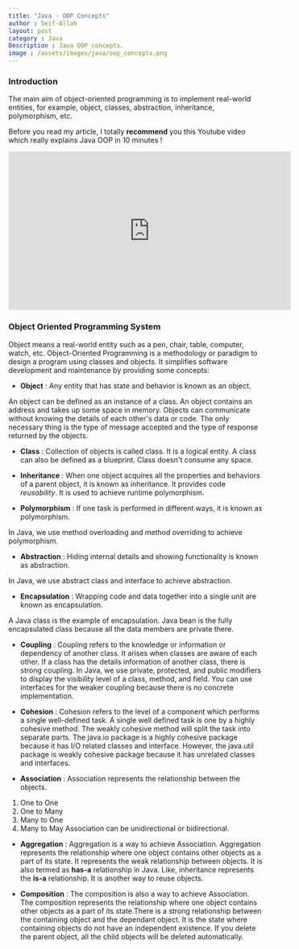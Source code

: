 ```yaml
---
title: "Java - OOP Concepts"
author : Seif-Allah
layout: post
category : Java
Description : Java OOP concepts.
image : /assets/images/java/oop_concepts.png
---
```


### Introduction 
The main aim of object-oriented programming is to implement real-world entities, for example, object, classes, abstraction, inheritance, polymorphism, etc. 

Before you read my article, I totally **recommend** you this Youtube video which really explains Java OOP in 10 minutes ! 
<p align='center'>
<iframe width="560" height="315" src="https://www.youtube.com/embed/CWYv7xlKydw" frameborder="0" allow="accelerometer; autoplay; clipboard-write; encrypted-media; gyroscope; picture-in-picture"></iframe>
</p>


### Object Oriented Programming System
Object means a real-world entity such as a pen, chair, table, computer, watch, etc. 
Object-Oriented Programming is a methodology or paradigm to design a program using classes and objects. It simplifies software development and maintenance by providing some concepts:

- **Object** : Any entity that has state and behavior is known as an object.

An object can be defined as an instance of a class. 
An object contains an address and takes up some space in memory. Objects can communicate without knowing the details of each other's data or code. 
The only necessary thing is the type of message accepted and the type of response returned by the objects.

- **Class** : Collection of objects is called class. It is a logical entity. 
A class can also be defined as a blueprint. 
Class doesn't consume any space. 

- **Inheritance** : When one object acquires all the properties and behaviors of a parent object, it is known as inheritance. It provides code *reusability*. 
It is used to achieve runtime polymorphism. 

- **Polymorphism** : If one task is performed in different ways, it is known as polymorphism.

In Java, we use method overloading and method overriding to achieve polymorphism.

- **Abstraction** : Hiding internal details and showing functionality is known as abstraction. 

In Java, we use abstract class and interface to achieve abstraction. 

- **Encapsulation** : Wrapping code and data together into a single unit are known as encapsulation. 

A Java class is the example of encapsulation. Java bean is the fully encapsulated class because all the data members are private there. 

- **Coupling** : Coupling refers to the knowledge or information or dependency of another class. It arises when classes are aware of each other. If a class has the details information of another class, there is strong coupling. In Java, we use private, protected, and public modifiers to display the visibility level of a class, method, and field. You can use interfaces for the weaker coupling because there is no concrete implementation.

- **Cohesion** : Cohesion refers to the level of a component which performs a single well-defined task. A single well defined task is one by a highly cohesive method. The weakly cohesive method will split the task into separate parts. The java.io package is a highly cohesive package because it has I/O related classes and interface. However, the java.util package is weakly cohesive package because it has unrelated classes and interfaces.

- **Association** : Association represents the relationship between the objects. 
 1. One to One
 2. One to Many
 3. Many to One
 4. Many to May
 Association can be unidirectional or bidirectional.



- **Aggregation** : Aggregation is a way to achieve Association. Aggregation represents the relationship where one object contains other objects as a part of its state. It represents the weak relationship between objects. It is also termed as **has-a** relationship in Java. Like, inheritance represents the **is-a** relationship. It is another way to reuse objects.

- **Composition** : The composition is also a way to achieve Association. The composition represents the relationship where one object contains other objects as a part of its state.There is a strong relationship between the containing object and the dependant object. It is the state where containing objects do not have an independent existence. If you delete the parent object, all the child objects will be deleted automatically.
